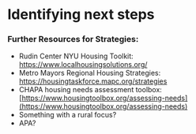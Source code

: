 # Identifying next steps



### Further Resources for Strategies:  

* Rudin Center NYU Housing Toolkit: https://www.localhousingsolutions.org/ 
* Metro Mayors Regional Housing Strategies: https://housingtaskforce.mapc.org/strategies 
* CHAPA housing needs assessment toolbox:[https://www.housingtoolbox.org/assessing-needs](https://www.housingtoolbox.org/assessing-needs) 
* Something with a rural focus? 
* APA? 

